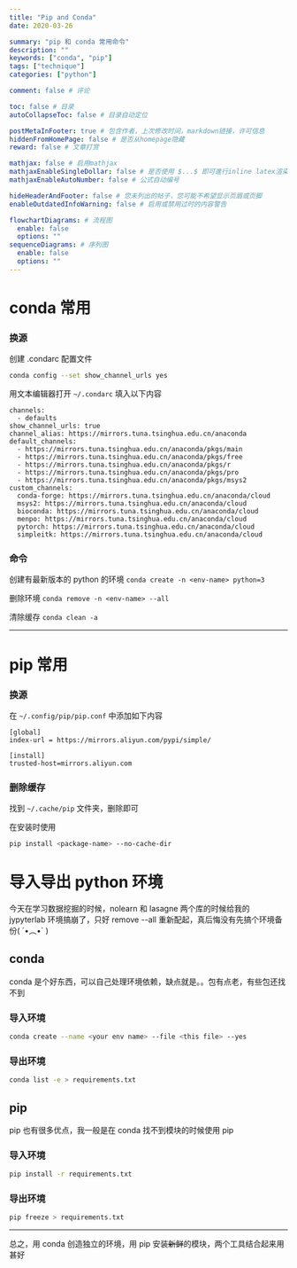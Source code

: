 ```yaml
---
title: "Pip and Conda"
date: 2020-03-26

summary: "pip 和 conda 常用命令"
description: ""
keywords: ["conda", "pip"]
tags: ["technique"]
categories: ["python"]

comment: false # 评论

toc: false # 目录
autoCollapseToc: false # 目录自动定位

postMetaInFooter: true # 包含作者，上次修改时间，markdown链接，许可信息
hiddenFromHomePage: false # 是否从homepage隐藏
reward: false # 文章打赏

mathjax: false # 启用mathjax
mathjaxEnableSingleDollar: false # 是否使用 $...$ 即可進行inline latex渲染
mathjaxEnableAutoNumber: false # 公式自动编号

hideHeaderAndFooter: false # 您未列出的帖子，您可能不希望显示页眉或页脚
enableOutdatedInfoWarning: false # 启用或禁用过时的内容警告

flowchartDiagrams: # 流程图
  enable: false
  options: ""
sequenceDiagrams: # 序列图
  enable: false
  options: ""
---
```


# conda 常用

### 换源

创建 .condarc 配置文件

```bash
conda config --set show_channel_urls yes
```

用文本编辑器打开 `~/.condarc` 填入以下内容

```
channels:
  - defaults
show_channel_urls: true
channel_alias: https://mirrors.tuna.tsinghua.edu.cn/anaconda
default_channels:
  - https://mirrors.tuna.tsinghua.edu.cn/anaconda/pkgs/main
  - https://mirrors.tuna.tsinghua.edu.cn/anaconda/pkgs/free
  - https://mirrors.tuna.tsinghua.edu.cn/anaconda/pkgs/r
  - https://mirrors.tuna.tsinghua.edu.cn/anaconda/pkgs/pro
  - https://mirrors.tuna.tsinghua.edu.cn/anaconda/pkgs/msys2
custom_channels:
  conda-forge: https://mirrors.tuna.tsinghua.edu.cn/anaconda/cloud
  msys2: https://mirrors.tuna.tsinghua.edu.cn/anaconda/cloud
  bioconda: https://mirrors.tuna.tsinghua.edu.cn/anaconda/cloud
  menpo: https://mirrors.tuna.tsinghua.edu.cn/anaconda/cloud
  pytorch: https://mirrors.tuna.tsinghua.edu.cn/anaconda/cloud
  simpleitk: https://mirrors.tuna.tsinghua.edu.cn/anaconda/cloud
```

### 命令

创建有最新版本的 python 的环境 `conda create -n <env-name> python=3`

删除环境 `conda remove -n <env-name> --all`

清除缓存 `conda clean -a`

---

# pip 常用

### 换源

在 `~/.config/pip/pip.conf` 中添加如下内容

```
[global]
index-url = https://mirrors.aliyun.com/pypi/simple/

[install]
trusted-host=mirrors.aliyun.com
```

### 删除缓存

找到 `~/.cache/pip` 文件夹，删除即可

在安装时使用

```bash
pip install <package-name> --no-cache-dir
```

# 导入导出 python 环境

今天在学习数据挖掘的时候，nolearn 和 lasagne 两个库的时候给我的 jypyterlab 环境搞崩了，只好 remove --all 重新配起，真后悔没有先搞个环境备份( ´•︵•` )

## conda

conda 是个好东西，可以自己处理环境依赖，缺点就是。。包有点老，有些包还找不到

### 导入环境

```bash
conda create --name <your env name> --file <this file> --yes
```

### 导出环境

```bash
conda list -e > requirements.txt
```

## pip

pip 也有很多优点，我一般是在 conda 找不到模块的时候使用 pip

### 导入环境

```bash
pip install -r requirements.txt
```

### 导出环境

```bash
pip freeze > requirements.txt
```

---

总之，用 conda 创造独立的环境，用 pip 安装~~新鲜~~的模块，两个工具结合起来用甚好

